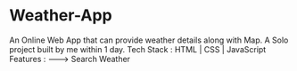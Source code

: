 # Weather-App
An Online Web App that can provide weather details along with Map.
A Solo project built by me within 1 day.
Tech Stack : HTML | CSS | JavaScript
Features :
---> Search Weather
